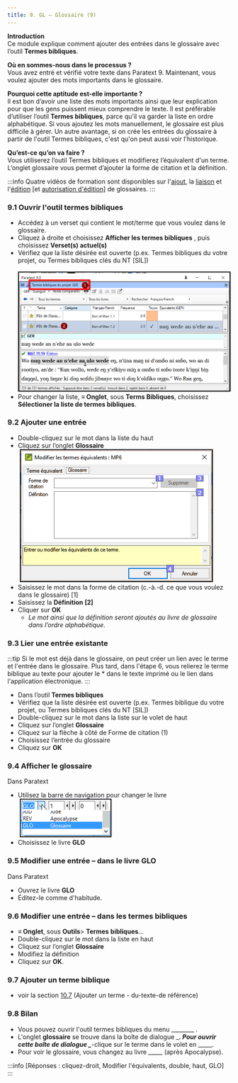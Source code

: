```yaml
---
title: 9. GL – Glossaire (9)
---
```

**Introduction**  
Ce module explique comment ajouter des entrées dans le glossaire avec l’outil **Termes bibliques**.

**Où en sommes-nous dans le processus ?**  
Vous avez entré et vérifié votre texte dans Paratext 9. Maintenant, vous voulez ajouter des mots importants dans le glossaire.

**Pourquoi cette aptitude est-elle importante ?**  
Il est bon d’avoir une liste des mots importants ainsi que leur explication pour que les gens puissent mieux comprendre le texte. Il est préférable d’utiliser l’outil **Termes bibliques**, parce qu’il va garder la liste en ordre alphabétique. Si vous ajoutez les mots manuellement, le glossaire est plus difficile à gérer. Un autre avantage, si on crée les entrées du glossaire à partir de l'outil Termes bibliques, c'est qu'on peut aussi voir l'historique.

**Qu’est-ce qu’on va faire ?**  
Vous utiliserez l’outil Termes bibliques et modifierez l’équivalent d'un terme. L’onglet glossaire vous permet d’ajouter la forme de citation et la définition.

:::info
Quatre vidéos de formation sont disponibles sur l'[ajout](../../Video-summaries/02-Stage-1/5.Additional/1A.4a.md), la [liaison](../../Video-summaries/02-Stage-1/5.Additional/1A.4c.md) et l'[édition](../../Video-summaries/02-Stage-1/5.Additional/1A.4d.md) [et [autorisation d'édition](../../Video-summaries/02-Stage-1/5.Additional/1A.4b.md)] de glossaires.
:::

### 9.1 Ouvrir l'outil termes bibliques

-  Accédez à un verset qui contient le mot/terme que vous voulez dans le glossaire.
-  Cliquez à droite et choisissez **Afficher les termes bibliques** , puis choisissez **Verset(s) actuel(s)** 
-  Vérifiez que la liste désirée est ouverte (p.ex. Termes bibliques du votre projet, ou Termes bibliques clés du NT [SIL])  
    ![](../media/93e1fe70671407bd8f9604460a7ebb4a.png)
-  Pour changer la liste, **≡ Onglet**, sous **Terms Bibliques**, choisissez **Sélectioner la liste de termes bibliques**.

### 9.2 Ajouter une entrée

-  Double-cliquez sur le mot dans la liste du haut
-  Cliquez sur l’onglet **Glossaire**   
    ![](../media/fd3567a645efc61883dee75bd6b492db.png)
-  Saisissez le mot dans la forme de citation (c.-à.-d. ce que vous voulez dans le glossaire) [1]
-  Saisissez la **Définition [2]**
-  Cliquer sur **OK**  
   -   *Le mot ainsi que la définition seront ajoutés au livre de glossaire dans l’ordre alphabétique.*

### 9.3 Lier une entrée existante

:::tip
Si le mot est déjà dans le glossaire, on peut créer un lien avec le terme et l'entrée dans le glossaire. Plus tard, dans l'étape 6, vous relierez le terme biblique au texte pour ajouter le \* dans le texte imprimé ou le lien dans l'application électronique.
:::

-  Dans l’outil **Termes bibliques**
-  Vérifiez que la liste désirée est ouverte (p.ex. Termes biblique du votre projet, ou Termes bibliques clés du NT [SIL])
-  Double-cliquez sur le mot dans la liste sur le volet de haut
-  Cliquez sur l’onglet **Glossaire** 
-  Cliquez sur la flèche à côté de Forme de citation (1)
-  Choisissez l’entrée du glossaire
-  Cliquez sur **OK**

### 9.4 Afficher le glossaire

Dans Paratext

-  Utilisez la barre de navigation pour changer le livre  
    ![](../media/f8f0c92eaf0b5d56e4b7b300a8d5bf04.png)
-  Choisissez le livre **GLO**

### 9.5 Modifier une entrée – dans le livre GLO

Dans Paratext

-  Ouvrez le livre **GLO**
-  Éditez-le comme d'habitude.

### 9.6 Modifier une entrée – dans les termes bibliques

-  **≡ Onglet**, sous **Outils**\> **Termes** **bibliques**…
-  Double-cliquez sur le mot dans la liste en haut
-  Cliquez sur l’onglet **Glossaire** 
-  Modifiez la définition
-  Cliquez sur **OK**.

### 9.7 Ajouter un terme biblique

-  voir la section [10.7](10.BT.md#107Add) (Ajouter un terme - du-texte-de référence)

### 9.8 Bilan

-  Vous pouvez ouvrir l'outil termes bibliques du menu \_______\_ .
-  L'onglet **glossaire** se trouve dans la boîte de dialogue \________. Pour ouvrir cette boîte de dialogue \________-clique sur le terme dans le volet en \_____.
-  Pour voir le glossaire, vous changez au livre \____\_ (après Apocalypse).

:::info
[Réponses : cliquez-droit, Modifier l'équivalents, double, haut, GLO]
:::